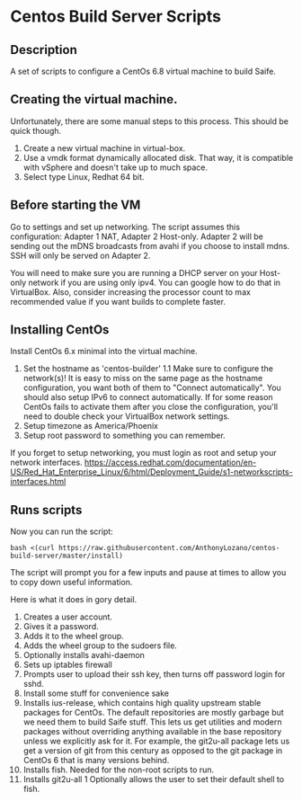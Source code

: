 # Centos Build Server Scripts
## Description
A set of scripts to configure a CentOs 6.8 virtual machine to build Saife.

## Creating the virtual machine.
Unfortunately, there are some manual steps to this process. This should be quick though.

1. Create a new virtual machine in virtual-box.
1. Use a vmdk format dynamically allocated disk. That way, it is compatible with vSphere and doesn't take up to much space.
1. Select type Linux, Redhat 64 bit.

## Before starting the VM

Go to settings and set up networking. The script assumes this configuration: Adapter 1 NAT, Adapter 2 Host-only. Adapter 2 will be sending out the mDNS broadcasts from avahi if you choose to install mdns. SSH will only be served on Adapter 2. 

You will need to make sure you are running a DHCP server on your Host-only network if you are using only ipv4. You can google how to do that in VirtualBox. Also, consider increasing the processor count to max recommended value if you want builds to complete faster.

## Installing CentOs
Install CentOs 6.x minimal into the virtual machine.

1. Set the hostname as 'centos-builder'
1.1 Make sure to configure the network(s)! It is easy to miss on the same page as the hostname configuration, you want both of them to "Connect automatically". You should also setup IPv6 to connect automatically. If for some reason CentOs fails to activate them after you close the configuration, you'll need to double check your VirtualBox network settings.
1. Setup timezone as America/Phoenix
1. Setup root password to something you can remember.


If you forget to setup networking, you must login as root and setup your network interfaces. https://access.redhat.com/documentation/en-US/Red_Hat_Enterprise_Linux/6/html/Deployment_Guide/s1-networkscripts-interfaces.html

## Runs scripts
Now you can run the script:
```
bash <(curl https://raw.githubusercontent.com/AnthonyLozano/centos-build-server/master/install)
```

The script will prompt you for a few inputs and pause at times to allow you to copy down useful information.

Here is what it does in gory detail. 

1. Creates a user account.
1. Gives it a password.
1. Adds it to the wheel group.
1. Adds the wheel group to the sudoers file.
1. Optionally installs avahi-daemon
1. Sets up iptables firewall
1. Prompts user to upload their ssh key, then turns off password login for sshd.
1. Install some stuff for convenience sake
  1. Installs ius-release, which contains high quality upstream stable packages for CentOs. The default repositories are mostly garbage but we need them to build Saife stuff. This lets us get utilities and modern packages without overriding anything available in the base repository unless we explicitly ask for it. For example, the git2u-all package lets us get a version of git from this century as opposed to the git package in CentOs 6 that is many versions behind.
  1. Installs fish. Needed for the non-root scripts to run.
  1. Installs git2u-all
1 Optionally allows the user to set their default shell to fish.
